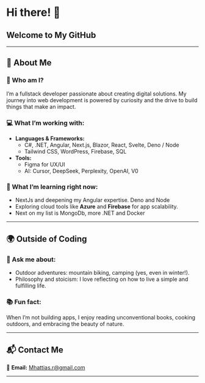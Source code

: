 <h1>Hi there! 👋</h1>
<h2>Welcome to <strong>My GitHub</strong></h2>

<hr>

<h2>🌟 About Me</h2>

<h3>🎯 Who am I?</h3>
<p>I’m a fullstack developer passionate about creating digital solutions. My journey into web development is powered by curiosity and the drive to build things that make an impact.</p>

<h3>💻 What I’m working with:</h3>
<ul>
  <li><strong>Languages & Frameworks:</strong>
    <ul>
      <li>C#, .NET, Angular, Next.js, Blazor, React, Svelte, Deno / Node</li>
      <li>Tailwind CSS, WordPress, Firebase, SQL</li>
    </ul>
  </li>
  <li><strong>Tools:</strong>
    <ul>
      <li>Figma for UX/UI</li>
      <li>AI: Cursor, DeepSeek, Perplexity, OpenAI, V0</li>
    </ul>
  </li>
</ul>

<h3>🌱 What I’m learning right now:</h3>
<ul>
  <li>NextJs and deepening my Angular expertise. Deno and Node </li>
  <li>Exploring cloud tools like <strong>Azure</strong> and <strong>Firebase</strong> for app scalability.</li>
  <li>Next on my list is MongoDb, more .NET and Docker </li>
</ul>

<hr>

<h2>🌍 Outside of Coding</h2>

<h3>🌲 Ask me about:</h3>
<ul>
  <li>Outdoor adventures: mountain biking, camping (yes, even in winter!).</li>
  <li>Philosophy and stoicism: I love reflecting on how to live a simple and fulfilling life.</li>
</ul>

<h3>📚 Fun fact:</h3>
<p>When I’m not building apps, I enjoy reading unconventional books, cooking outdoors, and embracing the beauty of nature.</p>

<hr>

<h2>📬 Contact Me</h2>
<p>📧 <strong>Email:</strong> <a href="mailto:Mhattias.r@gmail.com">Mhattias.r@gmail.com</a></p>

<hr>
